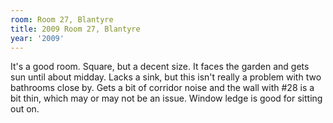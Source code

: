 ```yaml
---
room: Room 27, Blantyre
title: 2009 Room 27, Blantyre
year: '2009'
---
```


It's a good room. Square, but a decent size. It faces the garden and gets sun until about midday. Lacks a sink, but this isn't really a problem with two bathrooms close by. Gets a bit of corridor noise and the wall with #28 is a bit thin, which may or may not be an issue. Window ledge is good for sitting out on.